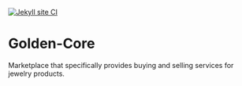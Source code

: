 [![Jekyll site CI](https://github.com/KOSASIH/Golden-Core/actions/workflows/jekyll-docker.yml/badge.svg)](https://github.com/KOSASIH/Golden-Core/actions/workflows/jekyll-docker.yml)

# Golden-Core
Marketplace that specifically provides buying and selling services for jewelry products.
